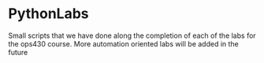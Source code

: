 # PythonLabs
Small scripts that we have done along the completion of each of the labs for the ops430 course. More automation oriented labs will be added in the future
